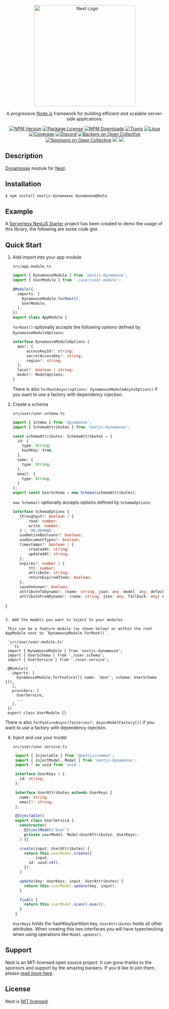 <p align="center">
  <a href="http://nestjs.com/" target="blank"><img src="https://nestjs.com/img/logo_text.svg" width="320" alt="Nest Logo" /></a>
</p>

[travis-image]: https://api.travis-ci.org/nestjs/nest.svg?branch=master
[travis-url]: https://travis-ci.org/nestjs/nest
[linux-image]: https://img.shields.io/travis/nestjs/nest/master.svg?label=linux
[linux-url]: https://travis-ci.org/nestjs/nest

  <p align="center">A progressive <a href="http://nodejs.org" target="blank">Node.js</a> framework for building efficient and scalable server-side applications.</p>
    <p align="center">
<a href="https://www.npmjs.com/~nestjscore"><img src="https://img.shields.io/npm/v/@nestjs/core.svg" alt="NPM Version" /></a>
<a href="https://www.npmjs.com/~nestjscore"><img src="https://img.shields.io/npm/l/@nestjs/core.svg" alt="Package License" /></a>
<a href="https://www.npmjs.com/~nestjscore"><img src="https://img.shields.io/npm/dm/@nestjs/core.svg" alt="NPM Downloads" /></a>
<a href="https://travis-ci.org/nestjs/nest"><img src="https://api.travis-ci.org/nestjs/nest.svg?branch=master" alt="Travis" /></a>
<a href="https://travis-ci.org/nestjs/nest"><img src="https://img.shields.io/travis/nestjs/nest/master.svg?label=linux" alt="Linux" /></a>
<a href="https://coveralls.io/github/nestjs/nest?branch=master"><img src="https://coveralls.io/repos/github/nestjs/nest/badge.svg?branch=master#5" alt="Coverage" /></a>
<a href="https://discord.gg/G7Qnnhy" target="_blank"><img src="https://img.shields.io/badge/discord-online-brightgreen.svg" alt="Discord"/></a>
<a href="https://opencollective.com/nest#backer"><img src="https://opencollective.com/nest/backers/badge.svg" alt="Backers on Open Collective" /></a>
<a href="https://opencollective.com/nest#sponsor"><img src="https://opencollective.com/nest/sponsors/badge.svg" alt="Sponsors on Open Collective" /></a>
  <a href="https://paypal.me/kamilmysliwiec"><img src="https://img.shields.io/badge/Donate-PayPal-dc3d53.svg"/></a>
  <a href="https://twitter.com/nestframework"><img src="https://img.shields.io/twitter/follow/nestframework.svg?style=social&label=Follow"></a>
</p>
  <!--[![Backers on Open Collective](https://opencollective.com/nest/backers/badge.svg)](https://opencollective.com/nest#backer)
  [![Sponsors on Open Collective](https://opencollective.com/nest/sponsors/badge.svg)](https://opencollective.com/nest#sponsor)-->

## Description

[Dynamoose](https://dynamoosejs.com/) module for [Nest](https://github.com/nestjs/nest).

## Installation

```bash
$ npm install nestjs-dynamoose dynamoose@beta
```

## Example
A [Serverless NestJS Starter](https://github.com/hardyscc/aws-nestjs-starter) project has been created to demo the usage of this library, the following are some code gist.

## Quick Start

1. Add import into your app module

   `src/app.module.ts`
   ```ts
   import { DynamooseModule } from 'nestjs-dynamoose';
   import { UserModule } from './user/user.module';

   @Module({
     imports: [
       DynamooseModule.forRoot(),
       UserModule,
     ],
   })
   export class AppModule {
   ```
   
   `forRoot()` optionally accepts the following options defined by `DynamooseModuleOptions`:

    ```ts
    interface DynamooseModuleOptions {
      aws?: {
          accessKeyId?: string;
          secretAccessKey?: string;
          region?: string;
      };
      local?: boolean | string;
      model?: ModelOptions;
    }
    ```
    
    There is also `forRootAsync(options: DynamooseModuleAsyncOptions)` if you want to use a factory with dependency injection.
  
2. Create a schema

   `src/user/user.schema.ts`
   ```ts
   import { Schema } from 'dynamoose';
   import { SchemaAttributes } from 'nestjs-dynamoose';

   const schemaAttributes: SchemaAttributes = {
     id: {
       type: String,
       hashKey: true,
     },
     name: {
       type: String,
     },
     email: {
       type: String,
     }
   };
   export const UserSchema = new Schema(schemaAttributes);
   ```
   
   `new Schema()` optionally accepts options defined by `SchemaOptions`:
   
   ```ts
   interface SchemaOptions {
      throughput?: boolean | {
          read: number;
          write: number;
      } | 'ON_DEMAND';
      useNativeBooleans?: boolean;
      useDocumentTypes?: boolean;
      timestamps?: boolean | {
          createdAt: string;
          updatedAt: string;
      };
      expires?: number | {
          ttl: number;
          attribute: string;
          returnExpiredItems: boolean;
      };
      saveUnknown?: boolean;
      attributeToDynamo?: (name: string, json: any, model: any, defaultFormatter: any) => any;
      attributeFromDynamo?: (name: string, json: any, fallback: any) => any;
  }
  ```

3. Add the models you want to inject to your modules

   This can be a feature module (as shown below) or within the root AppModule next to `DynamooseModule.forRoot()`.

   `src/user/user.module.ts`
   ```ts
   import { DynamooseModule } from 'nestjs-dynamoose';
   import { UserSchema } from './user.schema';
   import { UserService } from './user.service';

   @Module({
     imports: [
       DynamooseModule.forFeature([{ name: 'User', schema: UserSchema }]),
     ],
     providers: [
       UserService,
       ...
     ],
   })
   export class UserModule {}
   ```
   
   There is also `forFeatureAsync(factories?: AsyncModelFactory[])` if you want to use a factory with dependency injection.

4. Inject and use your model

   `src/user/user.service.ts`
   ```ts
    import { Injectable } from '@nestjs/common';
    import { InjectModel, Model } from 'nestjs-dynamoose';
    import * as uuid from 'uuid';

    interface UserKeys = {
      id: string;
    };

    interface UserAttributes extends UserKeys {
      name: string;
      email?: string;
    };

    @Injectable()
    export class UserService {
      constructor(
        @InjectModel('User')
        private userModel: Model<UserAttributes, UserKeys>,
      ) {}

      create(input: UserAttributes) {
        return this.userModel.create({
          ...input,
          id: uuid.v4(),
        });
      }

      update(key: UserKeys, input: UserAttributes) {
        return this.userModel.update(key, input);
      }

      find() {
        return this.userModel.scan().exec();
      }
    }
   ```
   
   `UserKeys` holds the hashKey/partition key, `UserAttributes` holds all other attributes. When creating this two interfaces you will have typechecking when using operations like `Model.update()`.

## Support

Nest is an MIT-licensed open source project. It can grow thanks to the sponsors and support by the amazing backers. If you'd like to join them, please [read more here](https://docs.nestjs.com/support).

## License

Nest is [MIT licensed](LICENSE).
